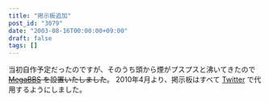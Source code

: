 ```yaml
---
title: "掲示板追加"
post_id: "3079"
date: "2003-08-16T00:00:00+09:00"
draft: false
tags: []
---
```



当初自作予定だったのですが、そのうち頭から煙がプスプスと沸いてきたので ~~[MegaBBS](http://www.megabbs.com/) を設置いたしました~~。 2010年4月より、掲示板はすべて [Twitter](https://twitter.com/danmaq) で代用するようにしました。
